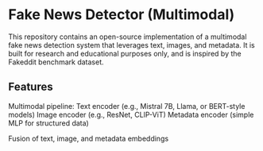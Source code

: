 # Fake News Detector (Multimodal)
This repository contains an open-source implementation of a multimodal fake news detection system that leverages text, images, and metadata. It is built for research and educational purposes only, and is inspired by the Fakeddit benchmark dataset.

## Features

Multimodal pipeline:
Text encoder (e.g., Mistral 7B, Llama, or BERT-style models)
Image encoder (e.g., ResNet, CLIP-ViT)
Metadata encoder (simple MLP for structured data)


Fusion of text, image, and metadata embeddings
